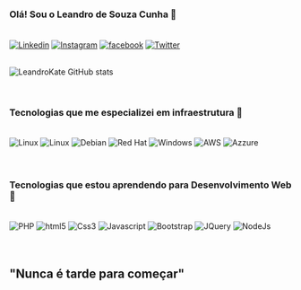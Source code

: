### Olá! Sou o Leandro de Souza Cunha 🤘<br/><br/>

[![Linkedin](https://img.shields.io/badge/LinkedIn-0077B5?style=for-the-badge&logo=linkedin&logoColor=white)](https://www.linkedin.com/in/lesouzacunha/)
[![Instagram](https://img.shields.io/badge/Instagram-E4405F?style=for-the-badge&logo=instagram&logoColor=white)](https://www.instagram.com/lesouzacunha/)
[![facebook](https://img.shields.io/badge/Facebook-1877F2?style=for-the-badge&logo=facebook&logoColor=white)](https://www.facebook.com/leandro.desouza.1690)
[![Twitter](https://img.shields.io/badge/Twitter-1DA1F2?style=for-the-badge&logo=twitter&logoColor=white)](https://x.com/lesouzacunha)
<br/><br/>

![LeandroKate GitHub stats](https://github-readme-stats.vercel.app/api?username=leandrokate&show_icons=true&theme=tokyonight)

<br/>


### Tecnologias que me especializei em infraestrutura 🌟
<div style="display: inline_block"><br/>
<img align="center" alt="Linux" src="https://img.shields.io/badge/VMware-231f20?style=for-the-badge&logo=VMware&logoColor=white"/>
<img align="center" alt="Linux" src="https://img.shields.io/badge/Linux-FCC624?style=for-the-badge&logo=linux&logoColor=black"/>
<img align="center" alt="Debian" src="https://img.shields.io/badge/Debian-A81D33?style=for-the-badge&logo=debian&logoColor=white"/>
<img align="center" alt="Red Hat" src="https://img.shields.io/badge/Red%20Hat-EE0000?style=for-the-badge&logo=redhat&logoColor=white"/>
<img align="center" alt="Windows" src="https://img.shields.io/badge/Windows-0078D6?style=for-the-badge&logo=windows&logoColor=white"/>
<img align="center" alt="AWS" src="https://img.shields.io/badge/Amazon_AWS-FF9900?style=for-the-badge&logo=amazonaws&logoColor=white"/>
<img align="center" alt="Azzure" src="https://img.shields.io/badge/microsoft%20azure-0089D6?style=for-the-badge&logo=microsoft-azure&logoColor=white"/>

</div><br/><br/>


### Tecnologias que estou aprendendo para Desenvolvimento Web 🌟

<div style="display: inline_block"><br/>
<img align="center" alt="PHP" src="https://img.shields.io/badge/PHP-777BB4?style=for-the-badge&logo=php&logoColor=white"/>
<img align="center" alt="html5" src="https://img.shields.io/badge/HTML5-E34F26?style=for-the-badge&logo=html5&logoColor=white"/>
<img align="center" alt="Css3" src="https://img.shields.io/badge/CSS3-1572B6?style=for-the-badge&logo=css3&logoColor=white"/>
<img align="center" alt="Javascript" src="https://img.shields.io/badge/JavaScript-F7DF1E?style=for-the-badge&logo=javascript&logoColor=black"/>
<img align="center" alt="Bootstrap" src="https://img.shields.io/badge/Bootstrap-563D7C?style=for-the-badge&logo=bootstrap&logoColor=white"/>
<img align="center" alt="JQuery" src="https://img.shields.io/badge/jQuery-0769AD?style=for-the-badge&logo=jquery&logoColor=white"/>
<img align="center" alt="NodeJs" src="https://img.shields.io/badge/Node.js-43853D?style=for-the-badge&logo=node.js&logoColor=white"/>

</div><br/><br/>


## "Nunca é tarde para começar"


<br/><br/>
